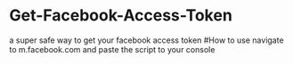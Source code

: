 # Get-Facebook-Access-Token
a super safe way to get your facebook access token
#How to use
navigate to m.facebook.com and paste the script to your console
